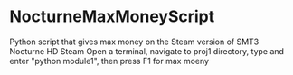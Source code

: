 # NocturneMaxMoneyScript
Python script that gives max money on the Steam version of SMT3 Nocturne HD Steam 
Open a terminal, navigate to proj1 directory, type and enter "python module1", then press F1 for max moeny
